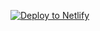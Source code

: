 [![Deploy to Netlify](https://www.netlify.com/img/deploy/button.svg)](https://deploy-preview-374--app.netlify.com/start/deploy?repository=https://github.com/calavera/template-test)
